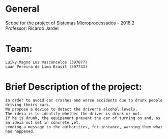 # General
Scope for the project of Sistemas Microprocessados - 2018.2  
Professor: Ricardo Jardel

# Team:
    Luiky Magno Luz Vasconcelos (397877)  
    Luan Pereira de Lima Brasil (397743)

# Brief Description of the project:
    In order to avoid car crashes and worse accidents due to drunk people driving theirs cars.  
    We propose a device to detect the driver's alcohol levels.
    The ideia is to identify whether the driver is drunk or not.  
    If he is drunk, the equipament prevent the car of turning on and, as an ideia not set in concrete yet,  
    sending a message to the authorities, for instance, warning them what has happened.
